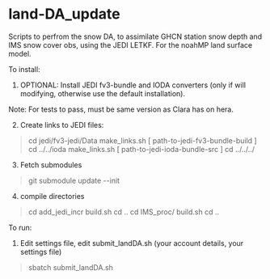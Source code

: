 # land-DA_update
Scripts to perfrom the snow DA, to assimilate GHCN station snow depth and IMS snow cover obs, using the JEDI LETKF.
For the noahMP land surface model.

To install: 

1. OPTIONAL: Install JEDI fv3-bundle and IODA converters (only if will modifying, otherwise use the default installation). 

Note: For tests to pass, must be same version as Clara has on hera. 

2. Create links to JEDI files: 

>cd jedi/fv3-jedi/Data 
>make_links.sh [ path-to-jedi-fv3-bundle-build ]   
>cd ../../ioda
>make_links.sh [ path-to-jedi-ioda-bundle-src ]
>cd ../../../

3. Fetch submodules

>git submodule update --init

4. compile directories

>cd add_jedi_incr
>build.sh 
>cd .. 
>cd IMS_proc/
>build.sh 
>cd .. 


To run: 

1. Edit settings file, edit submit_landDA.sh (your account details, your settings file) 
>sbatch submit_landDA.sh
>

